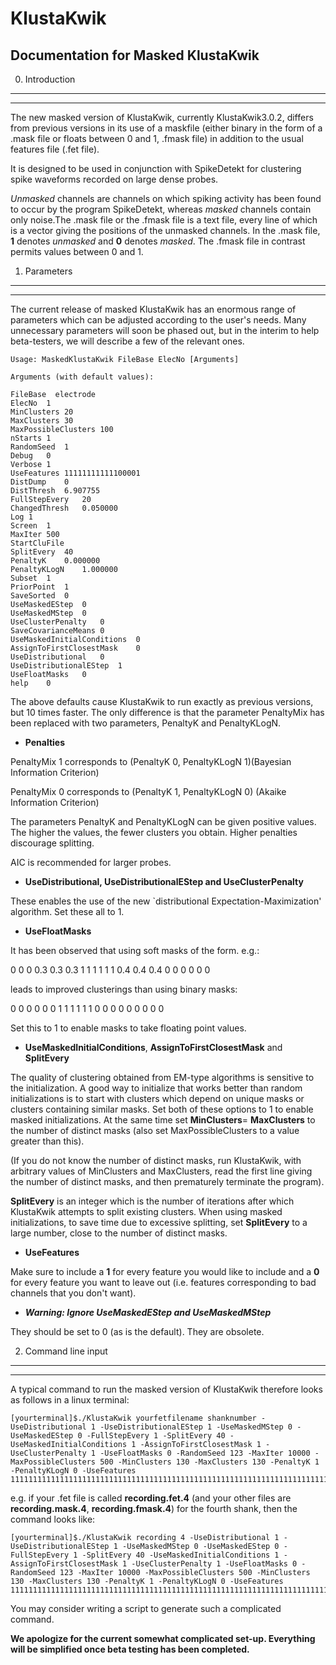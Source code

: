KlustaKwik
==========

Documentation for Masked KlustaKwik
--------------------------------------------------------------------------------------------------------------------------------------------------------------------------

0) Introduction
------------------------
------------------------

The new masked version of KlustaKwik, currently KlustaKwik3.0.2, differs from previous versions in its use of a maskfile (either binary in the form of a .mask file  or floats between 0 and 1, .fmask file) in addition to the usual features file (.fet file). 

It is designed to be used in conjunction with SpikeDetekt for clustering spike waveforms recorded on large dense probes. 

*Unmasked* channels are channels on which spiking activity has been found to occur by the program SpikeDetekt, whereas *masked* channels contain only noise.The .mask file or the .fmask file is a text file, every line of which is a vector giving the positions of the unmasked channels. In the .mask file, **1** denotes *unmasked* and **0** denotes *masked*. The .fmask file in contrast permits values between 0 and 1.

1) Parameters
-------------------
-------------------

The current release of masked KlustaKwik has an enormous range of parameters which can be adjusted according to the user's needs. Many unnecessary parameters will soon be phased out, but in the interim to help beta-testers, we will describe a few of the relevant ones.

    Usage: MaskedKlustaKwik FileBase ElecNo [Arguments]

    Arguments (with default values): 

    FileBase  electrode
    ElecNo	1
    MinClusters	20
    MaxClusters	30
    MaxPossibleClusters	100
    nStarts	1
    RandomSeed	1
    Debug	0
    Verbose	1
    UseFeatures	11111111111100001
    DistDump	0
    DistThresh	6.907755
    FullStepEvery	20
    ChangedThresh	0.050000
    Log	1
    Screen	1
    MaxIter	500
    StartCluFile	
    SplitEvery	40
    PenaltyK	0.000000
    PenaltyKLogN	1.000000
    Subset	1
    PriorPoint	1
    SaveSorted	0
    UseMaskedEStep	0
    UseMaskedMStep	0
    UseClusterPenalty	0
    SaveCovarianceMeans	0
    UseMaskedInitialConditions	0
    AssignToFirstClosestMask	0
    UseDistributional	0
    UseDistributionalEStep	1
    UseFloatMasks	0
    help	0

The above defaults cause KlustaKwik to run exactly as previous versions, but 10 times faster. The only difference is that the parameter PenaltyMix has been replaced with two parameters, PenaltyK and PenaltyKLogN.

+ **Penalties**

 

PenaltyMix 1 corresponds to (PenaltyK 0, PenaltyKLogN 1)(Bayesian Information Criterion)

PenaltyMix 0 corresponds to (PenaltyK 1, PenaltyKLogN 0) (Akaike Information Criterion)

The parameters PenaltyK and PenaltyKLogN can be given positive values. The higher the values, the fewer clusters you obtain. Higher penalties discourage splitting.

AIC is recommended for larger probes.

+ **UseDistributional, UseDistributionalEStep and UseClusterPenalty**

These enables the use of the new `distributional Expectation-Maximization' algorithm. Set these all to 1. 

+ **UseFloatMasks**

It has been observed that using soft masks of the form. e.g.:

0 0 0 0.3 0.3 0.3 1 1 1 1 1 1 0.4 0.4 0.4 0 0 0 0 0 0 

leads to improved clusterings than using binary masks:

0 0 0 0 0 0 1 1 1 1 1 1 0 0 0 0 0 0 0 0 0 

Set this to 1 to enable masks to take floating point values. 

+ **UseMaskedInitialConditions**, **AssignToFirstClosestMask** and **SplitEvery**

The quality of clustering obtained from EM-type algorithms is sensitive to the initialization. A good way to initialize that works better than random initializations is to start with clusters which depend on unique masks or clusters containing similar masks. Set both of these options to 1 to enable masked initializations. At the same time set **MinClusters**= **MaxClusters** to the number of distinct masks (also set MaxPossibleClusters to a value greater than this). 

(If you do not know the number of distinct masks, run KlustaKwik, with arbitrary values of MinClusters and MaxClusters, read the first line giving the number of distinct masks, and then prematurely terminate the program).

**SplitEvery** is an integer which is the number of iterations after which KlustaKwik attempts to split existing clusters. When using masked initializations, to save time due to excessive splitting, set **SplitEvery** to a large number, close to the number of distinct masks. 

+ **UseFeatures**

Make sure to include a **1** for every feature you would like to include and a **0** for every feature you want to leave out (i.e. features corresponding to bad channels that you don't want).

+ ***Warning: Ignore UseMaskedEStep and UseMaskedMStep***

They should be set to 0 (as is the default). They are obsolete.

2) Command line input
----------------------
----------------------

A typical command to run the masked version of KlustaKwik therefore looks as follows in a linux terminal:

    [yourterminal]$./KlustaKwik yourfetfilename shanknumber -UseDistributional 1 -UseDistributionalEStep 1 -UseMaskedMStep 0 -UseMaskedEStep 0 -FullStepEvery 1 -SplitEvery 40 -UseMaskedInitialConditions 1 -AssignToFirstClosestMask 1 -UseClusterPenalty 1 -UseFloatMasks 0 -RandomSeed 123 -MaxIter 10000 -MaxPossibleClusters 500 -MinClusters 130 -MaxClusters 130 -PenaltyK 1 -PenaltyKLogN 0 -UseFeatures 111111111111111111111111111111111111111111111111111111111111111111111111111111111111111111111110
    
e.g. if your .fet file is called **recording.fet.4** (and your other files are **recording.mask.4**, **recording.fmask.4**)  for the fourth shank, then the command looks like:

    [yourterminal]$./KlustaKwik recording 4 -UseDistributional 1 -UseDistributionalEStep 1 -UseMaskedMStep 0 -UseMaskedEStep 0 -FullStepEvery 1 -SplitEvery 40 -UseMaskedInitialConditions 1 -AssignToFirstClosestMask 1 -UseClusterPenalty 1 -UseFloatMasks 0 -RandomSeed 123 -MaxIter 10000 -MaxPossibleClusters 500 -MinClusters 130 -MaxClusters 130 -PenaltyK 1 -PenaltyKLogN 0 -UseFeatures 111111111111111111111111111111111111111111111111111111111111111111111111111111111111111111111110

You may consider writing a script to generate such a complicated command.

**We apologize for the current somewhat complicated set-up. Everything will be simplified once beta testing has been completed.**
